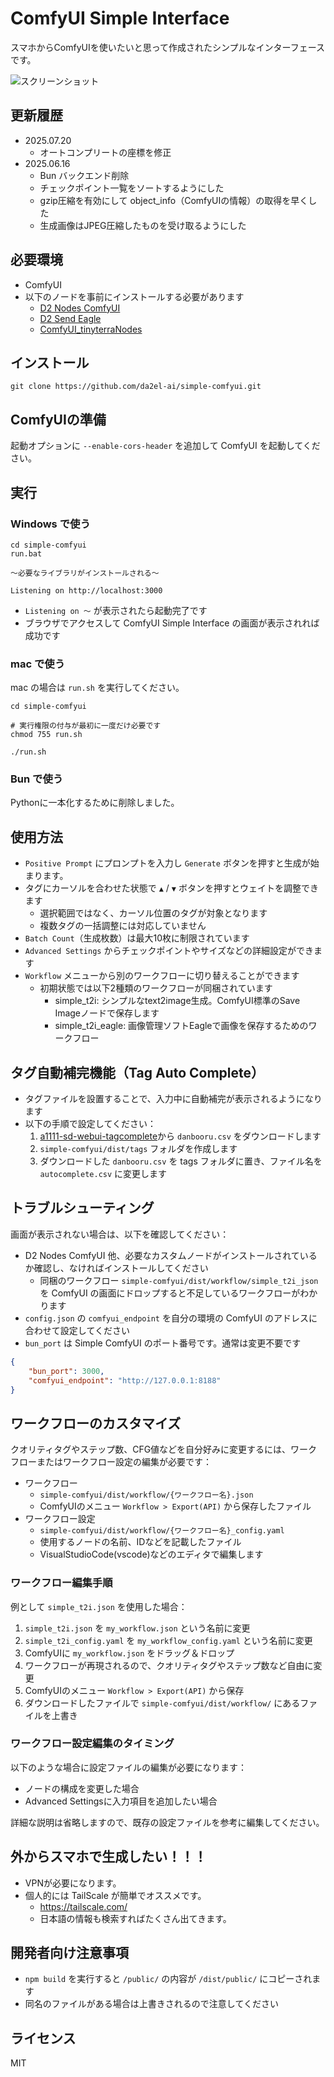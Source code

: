 # ComfyUI Simple Interface

スマホからComfyUIを使いたいと思って作成されたシンプルなインターフェースです。

![スクリーンショット](./img/screenshot_01.png)


## 更新履歴

- 2025.07.20
  - オートコンプリートの座標を修正
- 2025.06.16
  - Bun バックエンド削除
  - チェックポイント一覧をソートするようにした
  - gzip圧縮を有効にして object_info（ComfyUIの情報）の取得を早くした
  - 生成画像はJPEG圧縮したものを受け取るようにした


## 必要環境

- ComfyUI
- 以下のノードを事前にインストールする必要があります
  - [D2 Nodes ComfyUI](https://github.com/da2el-ai/D2-nodes-ComfyUI)
  - [D2 Send Eagle](https://github.com/da2el-ai/ComfyUI-d2-send-eagle)
  - [ComfyUI_tinyterraNodes](https://github.com/TinyTerra/ComfyUI_tinyterraNodes)

## インストール

```
git clone https://github.com/da2el-ai/simple-comfyui.git
```

## ComfyUIの準備

起動オプションに `--enable-cors-header` を追加して ComfyUI を起動してください。

## 実行

### Windows で使う

```
cd simple-comfyui
run.bat

〜必要なライブラリがインストールされる〜

Listening on http://localhost:3000
```

- `Listening on 〜` が表示されたら起動完了です
- ブラウザでアクセスして ComfyUI Simple Interface の画面が表示されれば成功です

### mac で使う

mac の場合は `run.sh` を実行してください。

```
cd simple-comfyui

# 実行権限の付与が最初に一度だけ必要です
chmod 755 run.sh

./run.sh
```

### Bun で使う

Pythonに一本化するために削除しました。


## 使用方法

- `Positive Prompt` にプロンプトを入力し `Generate` ボタンを押すと生成が始まります。
- タグにカーソルを合わせた状態で `▲` / `▼` ボタンを押すとウェイトを調整できます
  - 選択範囲ではなく、カーソル位置のタグが対象となります
  - 複数タグの一括調整には対応していません
- `Batch Count`（生成枚数）は最大10枚に制限されています
- `Advanced Settings` からチェックポイントやサイズなどの詳細設定ができます
- `Workflow` メニューから別のワークフローに切り替えることができます
  - 初期状態では以下2種類のワークフローが同梱されています
    - simple_t2i: シンプルなtext2image生成。ComfyUI標準のSave Imageノードで保存します
    - simple_t2i_eagle: 画像管理ソフトEagleで画像を保存するためのワークフロー


## タグ自動補完機能（Tag Auto Complete）

- タグファイルを設置することで、入力中に自動補完が表示されるようになります
- 以下の手順で設定してください：
  1. [a1111-sd-webui-tagcomplete](https://github.com/DominikDoom/a1111-sd-webui-tagcomplete/blob/main/tags/danbooru.csv)から `danbooru.csv` をダウンロードします
  2. `simple-comfyui/dist/tags` フォルダを作成します
  3. ダウンロードした `danbooru.csv` を tags フォルダに置き、ファイル名を `autocomplete.csv` に変更します


## トラブルシューティング

画面が表示されない場合は、以下を確認してください：

- D2 Nodes ComfyUI 他、必要なカスタムノードがインストールされているか確認し、なければインストールしてください
  - 同梱のワークフロー `simple-comfyui/dist/workflow/simple_t2i_json` を ComfyUI の画面にドロップすると不足しているワークフローがわかります
- `config.json` の `comfyui_endpoint` を自分の環境の ComfyUI のアドレスに合わせて設定してください
- `bun_port` は Simple ComfyUI のポート番号です。通常は変更不要です

```json
{
    "bun_port": 3000,
    "comfyui_endpoint": "http://127.0.0.1:8188"
}
```

## ワークフローのカスタマイズ

クオリティタグやステップ数、CFG値などを自分好みに変更するには、ワークフローまたはワークフロー設定の編集が必要です：

- ワークフロー
  - `simple-comfyui/dist/workflow/{ワークフロー名}.json`
  - ComfyUIのメニュー `Workflow > Export(API)` から保存したファイル
- ワークフロー設定
  - `simple-comfyui/dist/workflow/{ワークフロー名}_config.yaml`
  - 使用するノードの名前、IDなどを記載したファイル
  - VisualStudioCode(vscode)などのエディタで編集します

### ワークフロー編集手順

例として `simple_t2i.json` を使用した場合：

1. `simple_t2i.json` を `my_workflow.json` という名前に変更
2. `simple_t2i_config.yaml` を `my_workflow_config.yaml` という名前に変更
3. ComfyUIに `my_workflow.json` をドラッグ＆ドロップ
4. ワークフローが再現されるので、クオリティタグやステップ数など自由に変更
5. ComfyUIのメニュー `Workflow > Export(API)` から保存
6. ダウンロードしたファイルで `simple-comfyui/dist/workflow/` にあるファイルを上書き

### ワークフロー設定編集のタイミング

以下のような場合に設定ファイルの編集が必要になります：
- ノードの構成を変更した場合
- Advanced Settingsに入力項目を追加したい場合

詳細な説明は省略しますので、既存の設定ファイルを参考に編集してください。


## 外からスマホで生成したい！！！

- VPNが必要になります。
- 個人的には TailScale が簡単でオススメです。
  - <a href="https://tailscale.com/">https://tailscale.com/</a>
  - 日本語の情報も検索すればたくさん出てきます。




## 開発者向け注意事項

- `npm build` を実行すると `/public/` の内容が `/dist/public/` にコピーされます
- 同名のファイルがある場合は上書きされるので注意してください

## ライセンス

MIT
